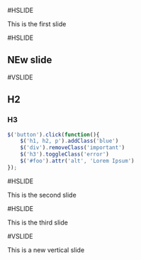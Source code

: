#HSLIDE

This is the first slide

#HSLIDE
## NEw slide

#VSLIDE
## H2
### H3
```javascript
$('button').click(function(){
    $('h1, h2, p').addClass('blue')
    $('div').removeClass('important')
    $('h3').toggleClass('error')
    $('#foo').attr('alt', 'Lorem Ipsum')
});
```

#HSLIDE

This is the second slide

#HSLIDE

This is the third slide

#VSLIDE

This is a new vertical slide
